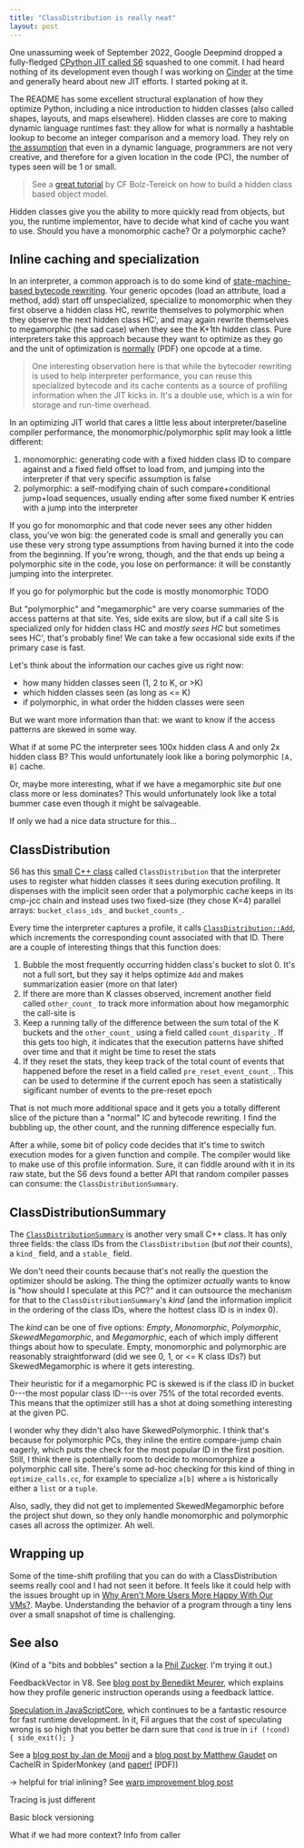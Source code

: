 ```yaml
---
title: "ClassDistribution is really neat"
layout: post
---
```


One unassuming week of September 2022, Google Deepmind dropped a fully-fledged
[CPython JIT called S6](https://github.com/google-deepmind/s6) squashed to one
commit. I had heard nothing of its development even though I was working on
[Cinder](https://github.com/facebookincubator/cinder) at the time and generally
heard about new JIT efforts. I started poking at it.

The README has some excellent structural explanation of how they optimize
Python, including a nice introduction to hidden classes (also called shapes,
layouts, and maps elsewhere). Hidden classes are core to making dynamic
language runtimes fast: they allow for what is normally a hashtable lookup to
become an integer comparison and a memory load. They rely on [the
assumption][smalltalk] that even in a dynamic language, programmers are not
very creative, and therefore for a given location in the code (PC), the number
of types seen will be 1 or small.

[smalltalk]: https://dl.acm.org/doi/pdf/10.1145/800017.800542

> See a [great
> tutorial](https://aosabook.org/en/500L/a-simple-object-model.html) by CF
> Bolz-Tereick on how to build a hidden class based object model.

Hidden classes give you the ability to more quickly read from objects, but you,
the runtime implementor, have to decide what kind of cache you want to use.
Should you have a monomorphic cache? Or a polymorphic cache?

## Inline caching and specialization

In an interpreter, a common approach is to do some kind of [state-machine-based
bytecode rewriting](/blog/inline-caching-quickening/). Your generic opcodes
(load an attribute, load a method, add) start off unspecialized, specialize to
monomorphic when they first observe a hidden class HC, rewrite themselves to
polymorphic when they observe the next hidden class HC', and may again rewrite
themselves to megamorphic (the sad case) when they see the K+1th hidden class.
Pure interpreters take this approach because they want to optimize as they go
and the unit of optimization is [normally](https://arxiv.org/pdf/2109.02958)
(PDF) one opcode at a time.

> One interesting observation here is that while the bytecoder rewriting is
> used to help interpreter performance, you can reuse this specialized bytecode
> and its cache contents as a source of profiling information when the JIT
> kicks in. It's a double use, which is a win for storage and run-time
> overhead.

In an optimizing JIT world that cares a little less about interpreter/baseline
compiler performance, the monomorphic/polymorphic split may look a little
different:

1. monomorphic: generating code with a fixed hidden class ID to compare against
   and a fixed field offset to load from, and jumping into the interpreter if
   that very specific assumption is false
2. polymorphic: a self-modifying chain of such compare+conditional jump+load
   sequences, usually ending after some fixed number K entries with a jump into
   the interpreter

If you go for monomorphic and that code never sees any other hidden class,
you've won big: the generated code is small and generally you can use these
very strong type assumptions from having burned it into the code from the
beginning. If you're wrong, though, and the that ends up being a polymorphic
site in the code, you lose on performance: it will be constantly jumping into
the interpreter.

If you go for polymorphic but the code is mostly monomorphic TODO

But "polymorphic" and "megamorphic" are very coarse summaries of the access
patterns at that site. Yes, side exits are slow, but if a call site S is
specialized only for hidden class HC and *mostly sees HC* but sometimes sees
HC', that's probably fine! We can take a few occasional side exits if the
primary case is fast.

Let's think about the information our caches give us right now:

* how many hidden classes seen (1, 2 to K, or &gt;K)
* which hidden classes seen (as long as &lt;= K)
* if polymorphic, in what order the hidden classes were seen

But we want more information than that: we want to know if the access patterns
are skewed in some way.

What if at some PC the interpreter sees 100x hidden class A and only 2x hidden
class B? This would unfortunately look like a boring polymorphic `[A, B]`
cache.

Or, maybe more interesting, what if we have a megamorphic site *but* one class
more or less dominates? This would unfortunately look like a total bummer case
even though it might be salvageable.

If only we had a nice data structure for this...

## ClassDistribution

S6 has this [small C++ class][ClassDistribution-h] called `ClassDistribution`
that the interpreter uses to register what hidden classes it sees during
execution profiling. It dispenses with the implicit seen order that a polymorphic
cache keeps in its cmp-jcc chain and instead uses two fixed-size (they chose
K=4) parallel arrays: `bucket_class_ids_` and `bucket_counts_`.

[ClassDistribution-h]: https://github.com/google-deepmind/s6/blob/69cac9c981fbd3217ed117c3898382cfe094efc0/src/type_feedback.h#L34

Every time the interpreter captures a profile, it calls
[`ClassDistribution::Add`][ClassDistribution::Add], which increments the
corresponding count associated with that ID. There are a couple of interesting
things that this function does:

[ClassDistribution::Add]: https://github.com/google-deepmind/s6/blob/69cac9c981fbd3217ed117c3898382cfe094efc0/src/type_feedback.cc#L28

1. Bubble the most frequently occurring hidden class's bucket to slot 0. It's
   not a full sort, but they say it helps optimize `Add` and makes
   summarization easier (more on that later)
1. If there are more than K classes observed, increment another field called
   `other_count_` to track more information about how megamorphic the call-site
   is
1. Keep a running tally of the difference between the sum total of the K
   buckets and the `other_count_` using a field called `count_disparity_`. If
   this gets too high, it indicates that the execution patterns have shifted
   over time and that it might be time to reset the stats
1. If they reset the stats, they keep track of the total count of events that
   happened before the reset in a field called `pre_reset_event_count_`. This
   can be used to determine if the current epoch has seen a statistically
   sigificant number of events to the pre-reset epoch

That is not much more additional space and it gets you a totally different
slice of the picture than a "normal" IC and bytecode rewriting. I find the
bubbling up, the other count, and the running difference especially fun.

After a while, some bit of policy code decides that it's time to switch
execution modes for a given function and compile. The compiler would like to
make use of this profile information. Sure, it can fiddle around with it in its
raw state, but the S6 devs found a better API that random compiler passes can
consume: the `ClassDistributionSummary`.

## ClassDistributionSummary

The [`ClassDistributionSummary`][ClassDistributionSummary-h] is another very
small C++ class. It has only three fields: the class IDs from the
`ClassDistribution` (but *not* their counts), a `kind_` field, and a `stable_`
field.

[ClassDistributionSummary-h]: https://github.com/google-deepmind/s6/blob/69cac9c981fbd3217ed117c3898382cfe094efc0/src/type_feedback.h#L128

We don't need their counts because that's not really the question the optimizer
should be asking. The thing the optimizer *actually* wants to know is "how
should I speculate at this PC?" and it can outsource the mechanism for that to
the `ClassDistributionSummary`'s *kind* (and the information implicit in the
ordering of the class IDs, where the hottest class ID is in index 0).

The *kind* can be one of five options: *Empty*, *Monomorphic*, *Polymorphic*,
*SkewedMegamorphic*, and *Megamorphic*, each of which imply different things
about how to speculate. Empty, monomorphic and polymorphic are reasonably
straightforward (did we see 0, 1, or <= K class IDs?) but SkewedMegamorphic is
where it gets interesting.

Their heuristic for if a megamorphic PC is skewed is if the class ID in bucket
0---the most popular class ID---is over 75% of the total recorded events. This
means that the optimizer still has a shot at doing something interesting at the
given PC.

I wonder why they didn't also have SkewedPolymorphic. I think that's because
for polymorphic PCs, they inline the entire compare-jump chain eagerly, which
puts the check for the most popular ID in the first position. Still, I think
there is potentially room to decide to monomorphize a polymorphic call site.
There's some ad-hoc checking for this kind of thing in `optimize_calls.cc`, for
example to specialize `a[b]` where `a` is historically either a `list` or a
`tuple`.

Also, sadly, they did not get to implemented SkewedMegamorphic before the
project shut down, so they only handle monomorphic and polymorphic cases all
across the optimizer. Ah well.

## Wrapping up

Some of the time-shift profiling that you can do with a ClassDistribution seems
really cool and I had not seen it before. It feels like it could help with the
issues brought up in [Why Aren't More Users More Happy With Our
VMs?](https://tratt.net/laurie/blog/2018/why_arent_more_users_more_happy_with_our_vms_part_1.html).
Maybe. Understanding the behavior of a program through a tiny lens over a small
snapshot of time is challenging.

## See also

(Kind of a "bits and bobbles" section a la [Phil
Zucker](https://www.philipzucker.com/). I'm trying it out.)

FeedbackVector in V8. See [blog post by Benedikt
Meurer](https://benediktmeurer.de/2017/12/13/an-introduction-to-speculative-optimization-in-v8/),
which explains how they profile generic instruction operands using a feedback
lattice.

[Speculation in
JavaScriptCore](https://webkit.org/blog/10308/speculation-in-javascriptcore/),
which continues to be a fantastic resource for fast runtime development. In it,
Fil argues that the cost of speculating wrong is so high that you better be
darn sure that `cond` is true in `if (!cond) { side_exit(); }`

See a [blog post by Jan de Mooij](https://jandemooij.nl/blog/cacheir/) and a
[blog post by Matthew
Gaudet](https://www.mgaudet.ca/technical/2023/10/16/cacheir-the-benefits-of-a-structured-representation-for-inline-caches)
on CacheIR in SpiderMonkey (and [paper!](/assets/img/cacheir.pdf) (PDF))

&rarr; helpful for trial inlining? See [warp improvement blog post](https://hacks.mozilla.org/2020/11/warp-improved-js-performance-in-firefox-83/)

Tracing is just different

Basic block versioning

What if we had more context? Info from caller
